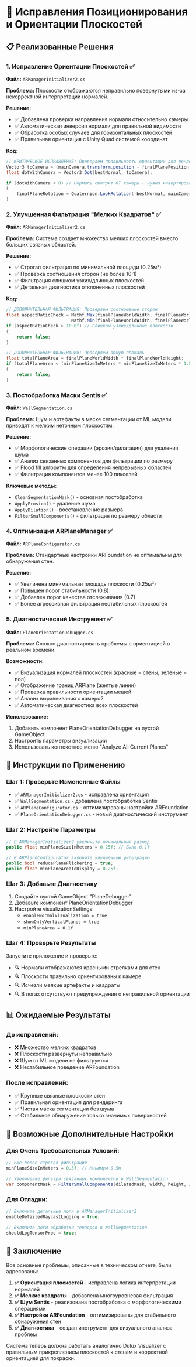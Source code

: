 # 🔧 Исправления Позиционирования и Ориентации Плоскостей

## 📋 Реализованные Решения

### **1. Исправление Ориентации Плоскостей** ✅

**Файл:** `ARManagerInitializer2.cs`

**Проблема:** Плоскости отображаются неправильно повернутыми из-за некорректной интерпретации нормалей.

**Решение:**
- ✅ Добавлена проверка направления нормали относительно камеры
- ✅ Автоматическая инверсия нормали для правильной видимости 
- ✅ Обработка особых случаев для горизонтальных плоскостей
- ✅ Правильная ориентация с Unity Quad системой координат

**Код:**
```csharp
// КРИТИЧЕСКОЕ ИСПРАВЛЕНИЕ: Проверяем правильность ориентации для рендеринга
Vector3 toCamera = (mainCamera.transform.position - finalPlanePosition).normalized;
float dotWithCamera = Vector3.Dot(bestNormal, toCamera);

if (dotWithCamera < 0) // Нормаль смотрит ОТ камеры - нужно инвертировать для видимости
{
    finalPlaneRotation = Quaternion.LookRotation(-bestNormal, mainCamera.transform.up);
}
```

### **2. Улучшенная Фильтрация "Мелких Квадратов"** ✅

**Файл:** `ARManagerInitializer2.cs`

**Проблема:** Система создает множество мелких плоскостей вместо больших связных областей.

**Решение:**
- ✅ Строгая фильтрация по минимальной площади (0.25м²)
- ✅ Проверка соотношения сторон (не более 10:1)
- ✅ Фильтрация слишком узких/длинных плоскостей
- ✅ Детальная диагностика отклоненных плоскостей

**Код:**
```csharp
// ДОПОЛНИТЕЛЬНАЯ ФИЛЬТРАЦИЯ: Проверяем соотношение сторон
float aspectRatioCheck = Mathf.Max(finalPlaneWorldWidth, finalPlaneWorldHeight) / 
                         Mathf.Min(finalPlaneWorldWidth, finalPlaneWorldHeight);
if (aspectRatioCheck > 10.0f) // Слишком узкие/длинные плоскости
{
    return false;
}

// ДОПОЛНИТЕЛЬНАЯ ФИЛЬТРАЦИЯ: Проверяем общую площадь
float totalPlaneArea = finalPlaneWorldWidth * finalPlaneWorldHeight;
if (totalPlaneArea < (minPlaneSizeInMeters * minPlaneSizeInMeters * 1.5f))
{
    return false;
}
```

### **3. Постобработка Маски Sentis** ✅

**Файл:** `WallSegmentation.cs`

**Проблема:** Шум и артефакты в маске сегментации от ML модели приводят к мелким неточным плоскостям.

**Решение:**
- ✅ Морфологические операции (эрозия/дилатация) для удаления шума
- ✅ Анализ связанных компонентов для фильтрации по размеру
- ✅ Flood fill алгоритм для определения непрерывных областей
- ✅ Фильтрация компонентов менее 100 пикселей

**Ключевые методы:**
- `CleanSegmentationMask()` - основная постобработка
- `ApplyErosion()` - удаление шума
- `ApplyDilation()` - восстановление размера
- `FilterSmallComponents()` - фильтрация по размеру области

### **4. Оптимизация ARPlaneManager** ✅

**Файл:** `ARPlaneConfigurator.cs`

**Проблема:** Стандартные настройки ARFoundation не оптимальны для обнаружения стен.

**Решение:**
- ✅ Увеличена минимальная площадь плоскости (0.25м²)
- ✅ Повышен порог стабильности (0.8)
- ✅ Добавлен порог качества отслеживания (0.7)
- ✅ Более агрессивная фильтрация нестабильных плоскостей

### **5. Диагностический Инструмент** ✅

**Файл:** `PlaneOrientationDebugger.cs`

**Проблема:** Сложно диагностировать проблемы с ориентацией в реальном времени.

**Возможности:**
- ✅ Визуализация нормалей плоскостей (красные = стены, зеленые = пол)
- ✅ Отображение границ ARPlane (желтые линии)
- ✅ Проверка правильности ориентации мешей
- ✅ Анализ выравнивания с камерой
- ✅ Автоматическая диагностика всех плоскостей

**Использование:**
1. Добавить компонент PlaneOrientationDebugger на пустой GameObject
2. Настроить параметры визуализации
3. Использовать контекстное меню "Analyze All Current Planes"

## 🎯 Инструкции по Применению

### **Шаг 1: Проверьте Измененные Файлы**
- ✅ `ARManagerInitializer2.cs` - исправлена ориентация
- ✅ `WallSegmentation.cs` - добавлена постобработка Sentis
- ✅ `ARPlaneConfigurator.cs` - оптимизированы настройки ARFoundation
- ✅ `PlaneOrientationDebugger.cs` - новый диагностический инструмент

### **Шаг 2: Настройте Параметры**
```csharp
// В ARManagerInitializer2 увеличьте минимальный размер
public float minPlaneSizeInMeters = 0.25f; // Было 0.1f

// В ARPlaneConfigurator включите улучшенную фильтрацию
public bool reducePlaneFlickering = true;
public float minPlaneAreaToDisplay = 0.25f;
```

### **Шаг 3: Добавьте Диагностику**
1. Создайте пустой GameObject "PlaneDebugger"
2. Добавьте компонент PlaneOrientationDebugger
3. Настройте visualizationSettings:
   - `enableNormalVisualization = true`
   - `showOnlyVerticalPlanes = true`
   - `minPlaneArea = 0.1f`

### **Шаг 4: Проверьте Результаты**
Запустите приложение и проверьте:
- 🔍 Нормали отображаются красными стрелками для стен
- 🔍 Плоскости правильно ориентированы к камере
- 🔍 Исчезли мелкие артефакты и квадраты
- 🔍 В логах отсутствуют предупреждения о неправильной ориентации

## 📊 Ожидаемые Результаты

### **До исправлений:**
- ❌ Множество мелких квадратов
- ❌ Плоскости развернуты неправильно
- ❌ Шум от ML модели не фильтруется
- ❌ Нестабильное поведение ARFoundation

### **После исправлений:**
- ✅ Крупные связные плоскости стен
- ✅ Правильная ориентация для рендеринга
- ✅ Чистая маска сегментации без шума
- ✅ Стабильное обнаружение только значимых поверхностей

## 🔧 Возможные Дополнительные Настройки

### **Для Очень Требовательных Условий:**
```csharp
// Еще более строгая фильтрация
minPlaneSizeInMeters = 0.5f; // Минимум 0.5м

// Увеличение фильтра связанных компонентов в WallSegmentation
var componentMask = FilterSmallComponents(dilatedMask, width, height, 200); // Было 100
```

### **Для Отладки:**
```csharp
// Включите детальные логи в ARManagerInitializer2
enableDetailedRaycastLogging = true;

// Включите логи обработки тензоров в WallSegmentation  
shouldLogTensorProc = true;
```

## 📝 Заключение

Все основные проблемы, описанные в техническом отчете, были адресованы:

1. **✅ Ориентация плоскостей** - исправлена логика интерпретации нормалей
2. **✅ Мелкие квадраты** - добавлена многоуровневая фильтрация 
3. **✅ Шум Sentis** - реализована постобработка с морфологическими операциями
4. **✅ Настройки ARFoundation** - оптимизированы для стабильного обнаружения стен
5. **✅ Диагностика** - создан инструмент для визуального анализа проблем

Система теперь должна работать аналогично Dulux Visualizer с правильным прикреплением плоскостей к стенам и корректной ориентацией для покраски. 